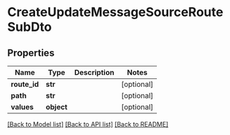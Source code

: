 # CreateUpdateMessageSourceRouteSubDto


## Properties
Name | Type | Description | Notes
------------ | ------------- | ------------- | -------------
**route_id** | **str** |  | [optional] 
**path** | **str** |  | [optional] 
**values** | **object** |  | [optional] 

[[Back to Model list]](../README.md#documentation-for-models) [[Back to API list]](../README.md#documentation-for-api-endpoints) [[Back to README]](../README.md)


